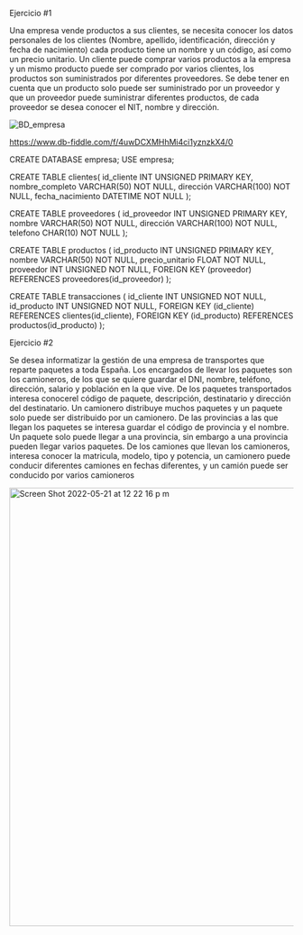 Ejercicio #1

Una empresa vende productos a sus clientes, se necesita conocer los datos personales de los clientes (Nombre, apellido, identificación, dirección y fecha de nacimiento) cada producto tiene un nombre y un código, así como un  precio unitario. Un cliente puede comprar varios productos a la empresa y un mismo producto puede ser comprado por varios clientes, los productos son suministrados por diferentes proveedores. Se debe tener en cuenta que un producto solo puede ser suministrado por un proveedor y que un proveedor puede suministrar diferentes productos, de cada proveedor se desea conocer el NIT, nombre y dirección. 

![BD_empresa](https://user-images.githubusercontent.com/19659201/170138544-fd384678-fba6-4da4-b048-d8a2e552f3b0.jpg)

https://www.db-fiddle.com/f/4uwDCXMHhMi4ci1yznzkX4/0

CREATE DATABASE empresa;
USE empresa;

CREATE TABLE clientes(
  id_cliente INT UNSIGNED PRIMARY KEY,
  nombre_completo VARCHAR(50) NOT NULL,
  dirección VARCHAR(100) NOT NULL,
  fecha_nacimiento DATETIME NOT NULL
);

CREATE TABLE proveedores (
  id_proveedor INT UNSIGNED PRIMARY KEY,
  nombre VARCHAR(50) NOT NULL,
  dirección VARCHAR(100) NOT NULL,
  telefono CHAR(10) NOT NULL
);

CREATE TABLE productos (
  id_producto INT UNSIGNED PRIMARY KEY,
  nombre VARCHAR(50) NOT NULL,
  precio_unitario FLOAT NOT NULL,
  proveedor INT UNSIGNED NOT NULL,
  FOREIGN KEY (proveedor) REFERENCES proveedores(id_proveedor)
);


CREATE TABLE transacciones (
  id_cliente INT UNSIGNED NOT NULL,
  id_producto INT UNSIGNED NOT NULL,
  FOREIGN KEY (id_cliente) REFERENCES clientes(id_cliente),
  FOREIGN KEY (id_producto) REFERENCES productos(id_producto)
);



Ejercicio #2

Se desea informatizar la gestión de una empresa de transportes que reparte paquetes  a toda España. Los encargados de llevar los paquetes son los camioneros, de los que se quiere guardar el DNI, nombre, teléfono, dirección, salario y población en la que vive. De los paquetes transportados interesa conocerel código de paquete, descripción, destinatario y dirección del destinatario. Un camionero distribuye muchos paquetes y un paquete solo puede ser distribuido por un camionero. De las provincias a las que llegan los paquetes se interesa guardar el código de provincia y el nombre. Un paquete solo puede llegar a una provincia, sin embargo a una provincia pueden llegar varios paquetes. De los camiones que llevan los camioneros, interesa conocer la matricula, modelo, tipo y potencia, un camionero puede conducir diferentes camiones en fechas diferentes, y un camión puede ser conducido por varios camioneros


<img width="778" alt="Screen Shot 2022-05-21 at 12 22 16 p m" src="https://user-images.githubusercontent.com/19659201/169662540-4d403ced-47d6-4ea0-82f0-ce7ca4d667a6.png">
